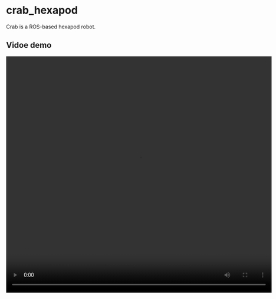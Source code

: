 # crab_hexapod
Crab is a ROS-based hexapod robot.

## Vidoe demo

<video src="https://github.com/huaibovip/crab_hexapod/tree/kinetic-devel/dependencies/hexapod.gif" width="720" height="640" controls="controls"></video> 